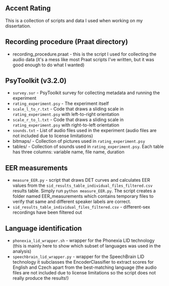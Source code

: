 Accent Rating
-------------

This is a collection of scripts and data I used when working on my dissertation.

Recording procedure (Praat directory)
---------------------------
* recording_procedure.praat - this is the script I used for collecting the audio
  data (it's a mess like most Praat scripts I've written, but it was good enough
  to do what I wanted)

PsyToolkit (v3.2.0)
-------------------
* `survey.sur` - PsyToolkit survey for collecting metadata and running the
  experiment
* `rating_experiment.psy` - The experiment itself
* `scale_l_to_r.txt` - Code that draws a sliding scale in
  `rating_experiment.psy` with left-to-right orientation
* `scale_r_to_l.txt` - Code that draws a sliding scale in
  `rating_experiment.psy` with right-to-left orientation
* `sounds.txt` - List of audio files used in the experiment (audio files are not
  included due to license limitations)
* bitmaps/ - Collection of pictures used in `rating_experiment.psy`
* tables/ - Collection of sounds used in `rating_experiment.psy`. Each table has
  three columns: variable name, file name, duration

EER measurements
----------------
* `measure_EER.py` - script that draws DET curves and calculates EER values from
  the `sid_results_table_individual_files_filtered.csv` results table. Simply
  run `python measure_EER.py`. The script creates a folder named
  EER_measurements which contains temporary files to verify that same and
  different speaker labels are correct.
* `sid_results_table_individual_files_filtered.csv` - different-sex recordings
  have been filtered out

Language identification
-----------------------
* `phonexia_lid_wrapper.sh` - wrapper for the Phonexia LID technology (this is
  mainly here to show which subset of languages was used in the analysis)
* `speechbrain_lid_wrapper.py` - wrapper for the SpeechBrain LID technology it
  subclasses the EncoderClassifier to extract scores for English and Czech apart
  from the best-matching language (the audio files are not included due to
  license limitations so the script does not really produce the results!)
